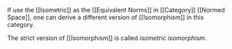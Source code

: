 If use the [[Isometric]] as the [[Equivalent Norms]] in [[Category]] [[Normed Space]], one can derive a different version of [[Isomorphism]] in this category. 

The strict version of [[Isomorphism]] is called *isometric isomorphism*.